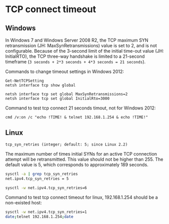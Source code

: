 # TCP connect timeout

## Windows

In Windows 7 and Windows Server 2008 R2, the TCP maximum SYN
retransmission (JH: MaxSynRetransmissions) value is set to 2, and is
not configurable. Because of the 3-second limit of the initial
time-out value (JH: InitialRTO), the TCP three-way handshake is
limited to a 21-second timeframe (`3 seconds + 2*3 seconds + 4*3
seconds = 21 seconds`).

Commands to change timeout settings in Windows 2012:

```
Get-NetTCPSetting
netsh interface tcp show global

netsh interface tcp set global MaxSynRetransmissions=2
netsh interface tcp set global InitialRto=3000
```

Command to test tcp connect 21 seconds timout, not for Windows 2012:

```
cmd /v:on /c "echo !TIME! & telnet 192.168.1.254 & echo !TIME!"
```

## Linux

`tcp_syn_retries (integer; default: 5; since Linux 2.2)`

The maximum number of times initial SYNs for an active TCP connection
attempt will be retransmitted.  This value should not be higher
than 255.  The default value is 5, which corresponds to approximately
189 seconds.

```bash
sysctl -a | grep tcp_syn_retries
net.ipv4.tcp_syn_retries = 5

sysctl -w net.ipv4.tcp_syn_retries=6
```

Command to test tcp connect timeout for linux, 192.168.1.254 should be
a non-existed host:

```bash
sysctl -w net.ipv4.tcp_syn_retries=1
date;telnet 192.168.1.254;date
```
